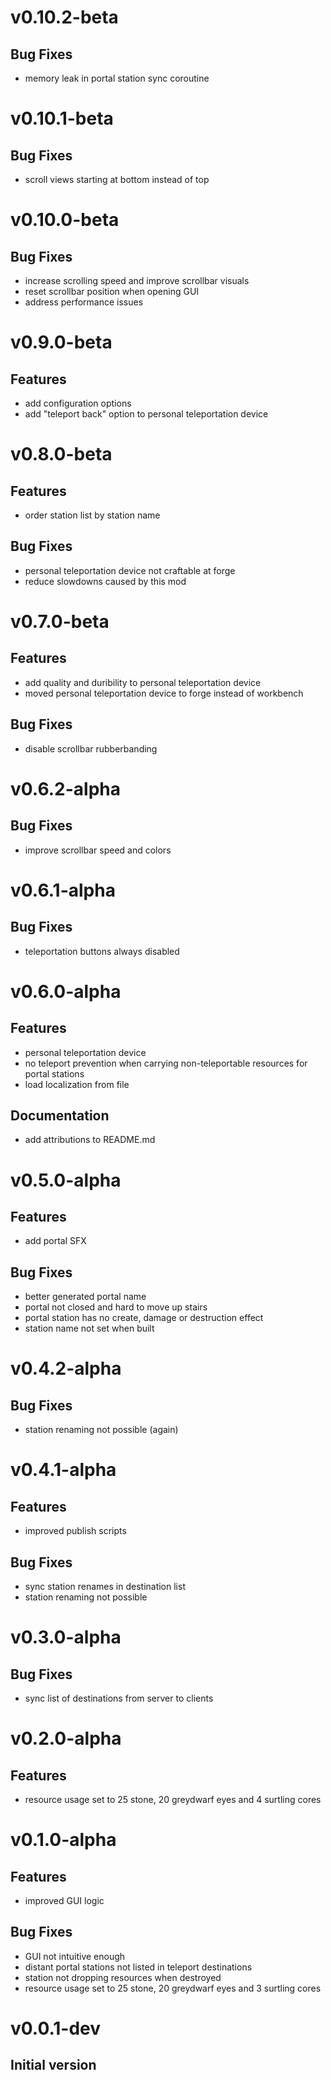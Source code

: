 # v0.10.2-beta

## Bug Fixes

- memory leak in portal station sync coroutine

# v0.10.1-beta

## Bug Fixes

- scroll views starting at bottom instead of top

# v0.10.0-beta

## Bug Fixes

- increase scrolling speed and improve scrollbar visuals
- reset scrollbar position when opening GUI
- address performance issues

# v0.9.0-beta

## Features

- add configuration options
- add "teleport back" option to personal teleportation device

# v0.8.0-beta

## Features

- order station list by station name

## Bug Fixes

- personal teleportation device not craftable at forge
- reduce slowdowns caused by this mod

# v0.7.0-beta

## Features

- add quality and duribility to personal teleportation device
- moved personal teleportation device to forge instead of workbench

## Bug Fixes

- disable scrollbar rubberbanding

# v0.6.2-alpha

## Bug Fixes

- improve scrollbar speed and colors

# v0.6.1-alpha

## Bug Fixes

- teleportation buttons always disabled

# v0.6.0-alpha

## Features

- personal teleportation device
- no teleport prevention when carrying non-teleportable resources for portal stations
- load localization from file

## Documentation

- add attributions to README.md

# v0.5.0-alpha

## Features

- add portal SFX

## Bug Fixes

- better generated portal name
- portal not closed and hard to move up stairs
- portal station has no create, damage or destruction effect
- station name not set when built

# v0.4.2-alpha

## Bug Fixes

- station renaming not possible (again)

# v0.4.1-alpha

## Features

- improved publish scripts

## Bug Fixes

- sync station renames in destination list
- station renaming not possible

# v0.3.0-alpha

## Bug Fixes

- sync list of destinations from server to clients

# v0.2.0-alpha

## Features

- resource usage set to 25 stone, 20 greydwarf eyes and 4 surtling cores

# v0.1.0-alpha

## Features

- improved GUI logic

## Bug Fixes

- GUI not intuitive enough
- distant portal stations not listed in teleport destinations
- station not dropping resources when destroyed
- resource usage set to 25 stone, 20 greydwarf eyes and 3 surtling cores

# v0.0.1-dev

## Initial version
